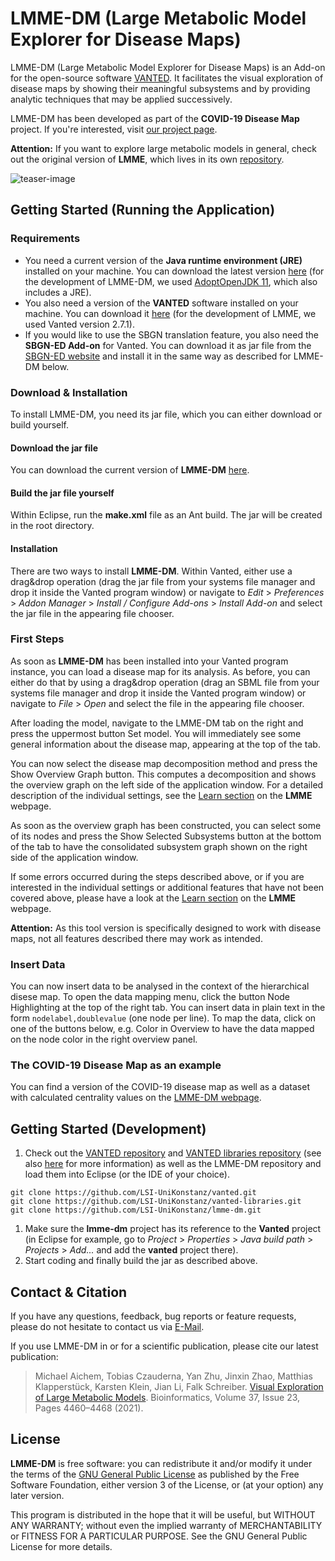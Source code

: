 # LMME-DM (**L**arge **M**etabolic **M**odel **E**xplorer for **D**isease **M**aps)
LMME-DM (Large Metabolic Model Explorer for Disease Maps) is an Add-on for the open-source software [VANTED](www.vanted.org). It facilitates the visual exploration of disease maps by showing their meaningful subsystems and by providing analytic techniques that may be applied successively.

LMME-DM has been developed as part of the **COVID-19 Disease Map** project. If you're interested, visit [our project page](https://covid.pages.uni.lu/).

**Attention:** If you want to explore large metabolic models in general, check out the original version of **LMME**, which lives in its own [repository](https://github.com/LSI-UniKonstanz/lmme).

![teaser-image](/images/app_teaser.png)

## Getting Started (Running the Application)
### Requirements
- You need a current version of the **Java runtime environment (JRE)** installed on your machine. You can download the latest version [here](https://www.java.com/de/download/) (for the development of LMME-DM, we used [AdoptOpenJDK 11](https://adoptopenjdk.net/), which also includes a JRE).
- You also need a version of the **VANTED** software installed on your machine. You can download it [here](www.vanted.org) (for the development of LMME, we used Vanted version 2.7.1).
- If you would like to use the SBGN translation feature, you also need the **SBGN-ED Add-on** for Vanted. You can download it as jar file from the [SBGN-ED website](http://www.sbgn-ed.org) and install it in the same way as described for LMME-DM below.
### Download & Installation
To install LMME-DM, you need its jar file, which you can either download or build yourself.
#### Download the jar file
You can download the current version of **LMME-DM** [here](https://www.cls.uni-konstanz.de/software/lmme/lmme-dm/).
#### Build the jar file yourself
Within Eclipse, run the **make.xml** file as an Ant build. The jar will be created in the root directory.
#### Installation
There are two ways to install **LMME-DM**. Within Vanted, either use a drag&drop operation (drag the jar file from your systems file manager and drop it inside the Vanted program window) or navigate to *Edit* > *Preferences* > *Addon Manager* > *Install / Configure Add-ons* > *Install Add-on* and select the jar file in the appearing file chooser.
### First Steps
As soon as **LMME-DM** has been installed into your Vanted program instance, you can load a disease map for its analysis. As before, you can either do that by using a drag&drop operation (drag an SBML file from your systems file manager and drop it inside the Vanted program window) or navigate to *File* > *Open* and select the file in the appearing file chooser.

After loading the model, navigate to the LMME-DM tab on the right and press the uppermost button Set model. You will immediately see some general information about the disease map, appearing at the top of the tab.

You can now select the disease map decomposition method and press the Show Overview Graph button. This computes a decomposition and shows the overview graph on the left side of the application window. For a detailed description of the individual settings, see the [Learn section](https://www.cls.uni-konstanz.de/software/lmme/learn/) on the **LMME** webpage.

As soon as the overview graph has been constructed, you can select some of its nodes and press the Show Selected Subsystems button at the bottom of the tab to have the consolidated subsystem graph shown on the right side of the application window.

If some errors occurred during the steps described above, or if you are interested in the individual settings or additional features that have not been covered above, please have a look at the [Learn section](https://www.cls.uni-konstanz.de/software/lmme/learn/) on the **LMME** webpage.

**Attention:** As this tool version is specifically designed to work with disease maps, not all features described there may work as intended.

### Insert Data
You can now insert data to be analysed in the context of the hierarchical disese map. To open the data mapping menu, click the button Node Highlighting at the top of the right tab. You can insert data in plain text in the form `nodelabel,doublevalue` (one node per line). To map the data, click on one of the buttons below, e.g. Color in Overview to have the data mapped on the node color in the right overview panel.

### The COVID-19 Disease Map as an example
You can find a version of the COVID-19 disease map as well as a dataset with calculated centrality values on the [LMME-DM webpage](https://www.cls.uni-konstanz.de/software/lmme/lmme-dm/).

## Getting Started (Development)
1. Check out the [VANTED repository](https://github.com/LSI-UniKonstanz/vanted) and [VANTED libraries repository](https://github.com/LSI-UniKonstanz/vanted-libraries) (see also [here](https://github.com/LSI-UniKonstanz/vanted/wiki/Sourcecode) for more information) as well as the LMME-DM repository and load them into Eclipse (or the IDE of your choice).
```
git clone https://github.com/LSI-UniKonstanz/vanted.git
git clone https://github.com/LSI-UniKonstanz/vanted-libraries.git
git clone https://github.com/LSI-UniKonstanz/lmme-dm.git
```    
1. Make sure the **lmme-dm** project has its reference to the **Vanted** project (in Eclipse for example, go to *Project* > *Properties* > *Java build path* > *Projects* > *Add...* and add the **vanted** project there).
1. Start coding and finally build the jar as described above.

## Contact & Citation
If you have any questions, feedback, bug reports or feature requests, please do not hesitate to contact us via [E-Mail](mailto:michael.aichem@uni-konstanz.de).

If you use LMME-DM in or for a scientific publication, please cite our latest publication:
> Michael Aichem, Tobias Czauderna, Yan Zhu, Jinxin Zhao, Matthias Klapperstück, Karsten Klein, Jian Li, Falk Schreiber. [Visual Exploration of Large Metabolic Models](https://doi.org/10.1093/bioinformatics/btab335). Bioinformatics, Volume 37, Issue 23, Pages 4460–4468 (2021).

## License
**LMME-DM** is free software: you can redistribute it and/or modify it under the terms of the [GNU General Public License](https://www.gnu.org/licenses/) as published by the Free Software Foundation, either version 3 of the License, or (at your option) any later version.

This program is distributed in the hope that it will be useful, but WITHOUT ANY WARRANTY; without even the implied warranty of MERCHANTABILITY or FITNESS FOR A PARTICULAR PURPOSE.  See the GNU General Public License for more details.
